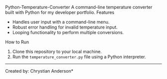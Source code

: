 Python-Temperature-Converter
A command-line temperature converter built with Python for my developer portfolio.
Features
- Handles user input with a command-line menu.
- Robust error handling for invalid temperature input.
- Looping functionality to perform multiple conversions.

How to Run
1. Clone this repository to your local machine.
2. Run the `temperature_converter.py` file using a Python interpreter.

---
Created by: Chrystian Anderson*
